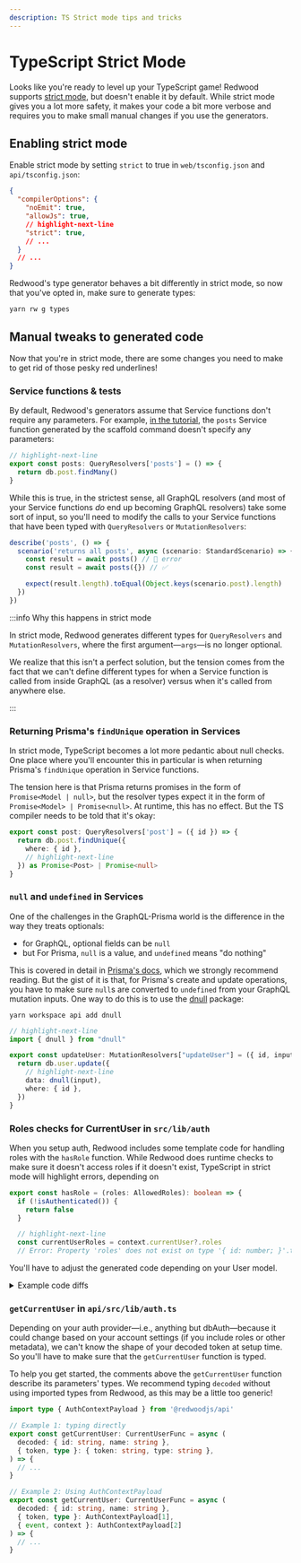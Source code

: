 ```yaml
---
description: TS Strict mode tips and tricks
---
```


# TypeScript Strict Mode

Looks like you're ready to level up your TypeScript game!
Redwood supports [strict mode](https://www.typescriptlang.org/docs/handbook/2/basic-types.html#strictness), but doesn't enable it by default.
While strict mode gives you a lot more safety, it makes your code a bit more verbose and requires you to make small manual changes if you use the generators.

## Enabling strict mode

Enable strict mode by setting `strict` to true in `web/tsconfig.json` and `api/tsconfig.json`:

```json title="web/tsconfig.json, api/tsconfig.json"
{
  "compilerOptions": {
    "noEmit": true,
    "allowJs": true,
    // highlight-next-line
    "strict": true,
    // ...
  }
  // ...
}
```

Redwood's type generator behaves a bit differently in strict mode, so now that you've opted in, make sure to generate types:

```
yarn rw g types
```

## Manual tweaks to generated code

Now that you're in strict mode, there are some changes you need to make to get rid of those pesky red underlines!

### Service functions & tests

By default, Redwood's generators assume that Service functions don't require any parameters. For example, [in the tutorial](../tutorial/chapter2/side-quest.md), the `posts` Service function generated by the scaffold command doesn't specify any parameters:

```ts title="src/services/posts/posts.test.ts"
// highlight-next-line
export const posts: QueryResolvers['posts'] = () => {
  return db.post.findMany()
}
```

While this is true, in the strictest sense, all GraphQL resolvers (and most of your Service functions _do_ end up becoming GraphQL resolvers) take some sort of input, so you'll need to modify the calls to your Service functions that have been typed with `QueryResolvers` or `MutationResolvers`:

```ts title="src/services/posts/posts.test.ts"
describe('posts', () => {
  scenario('returns all posts', async (scenario: StandardScenario) => {
    const result = await posts() // 🛑 error
    const result = await posts({}) // ✅

    expect(result.length).toEqual(Object.keys(scenario.post).length)
  })
})
```

:::info Why this happens in strict mode

In strict mode, Redwood generates different types for `QueryResolvers` and `MutationResolvers`, where the first argument—`args`—is no longer optional.

We realize that this isn't a perfect solution, but the tension comes from the fact that we can't define different types for when a Service function is called from inside GraphQL (as a resolver) versus when it's called from anywhere else.

:::

### Returning Prisma's `findUnique` operation in Services

In strict mode, TypeScript becomes a lot more pedantic about null checks. One place where you'll encounter this in particular is when returning Prisma's `findUnique` operation in Service functions.

The tension here is that Prisma returns promises in the form of `Promise<Model | null>`, but the resolver types expect it in the form of `Promise<Model> | Promise<null>`. At runtime, this has no effect. But the TS compiler needs to be told that it's okay:

```ts
export const post: QueryResolvers['post'] = ({ id }) => {
  return db.post.findUnique({
    where: { id },
    // highlight-next-line
  }) as Promise<Post> | Promise<null>
}
```

### `null` and `undefined` in Services

One of the challenges in the GraphQL-Prisma world is the difference in the way they treats optionals:

- for GraphQL, optional fields can be `null`
- but For Prisma, `null` is a value, and `undefined` means "do nothing"

This is covered in detail in [Prisma's docs](https://www.prisma.io/docs/concepts/components/prisma-client/null-and-undefined), which we strongly recommend reading.
But the gist of it is that, for Prisma's create and update operations, you have to make sure `null`s are converted to `undefined` from your GraphQL mutation inputs.
One way to do this is to use the [dnull](https://www.npmjs.com/package/dnull) package:

```
yarn workspace api add dnull
```

```ts title=api/src/services/users.ts
// highlight-next-line
import { dnull } from "dnull"

export const updateUser: MutationResolvers["updateUser"] = ({ id, input }) => {
  return db.user.update({
    // highlight-next-line
    data: dnull(input),
    where: { id },
  })
}
```

### Roles checks for CurrentUser in `src/lib/auth`

When you setup auth, Redwood includes some template code for handling roles with the `hasRole` function.
While Redwood does runtime checks to make sure it doesn't access roles if it doesn't exist, TypeScript in strict mode will highlight errors, depending on

```typescript
export const hasRole = (roles: AllowedRoles): boolean => {
  if (!isAuthenticated()) {
    return false
  }

  // highlight-next-line
  const currentUserRoles = context.currentUser?.roles
  // Error: Property 'roles' does not exist on type '{ id: number; }'.ts(2339)
```

You'll have to adjust the generated code depending on your User model.

<details>
<summary>Example code diffs</summary>

#### A. If your project does not use roles

If your `getCurrentUser` doesn't return `roles`, and you don't use this functionality, you can safely remove the `hasRoles` function.

#### B. Roles on current user is a string

Alternatively, if  you define the roles as a string, you can remove the code that does checks against Arrays

```diff title="api/src/lib/auth.ts"
export const hasRole = (roles: AllowedRoles): boolean => {
  if (!isAuthenticated()) {
    return false
  }

  const currentUserRoles = context.currentUser?.roles

  if (typeof roles === 'string') {
-    if (typeof currentUserRoles === 'string') {
      return currentUserRoles === roles
-    }
  }

  if (Array.isArray(roles)) {
-    if (Array.isArray(currentUserRoles)) {
-      return currentUserRoles?.some((allowedRole) =>
-        roles.includes(allowedRole)
-      )
-    } else if (typeof context?.currentUser?.roles === 'string') {
      // roles to check is an array, currentUser.roles is a string
      return roles.some(
        (allowedRole) => context.currentUser?.roles === allowedRole
      )
-    }
  }

  // roles not found
  return false
}
```

#### C. Roles on current user is an Array of strings

If in your User model, roles are an array of strings, and can never be just a string, you can safely remove most of the code

```diff title="api/src/lib/auth.ts"
export const hasRole = (roles: AllowedRoles): boolean => {
  if (!isAuthenticated()) {
    return false
  }

 const currentUserRoles = context.currentUser?.roles

  if (typeof roles === 'string') {
-    if (typeof currentUserRoles === 'string') {
-      return currentUserRoles === roles
-    } else if (Array.isArray(currentUserRoles)) {
      // roles to check is a string, currentUser.roles is an array
      return currentUserRoles?.some((allowedRole) => roles === allowedRole)
-    }
  }

  if (Array.isArray(roles)) {
-    if (Array.isArray(currentUserRoles)) {
      return currentUserRoles?.some((allowedRole) =>
        roles.includes(allowedRole)
      )
-    } else if (typeof currentUserRoles === 'string') {
-      return roles.some(
-        (allowedRole) => currentUserRoles === allowedRole
-      )
    }
  }

  // roles not found
  return false
}
```
</details>

### `getCurrentUser` in `api/src/lib/auth.ts`

Depending on your auth provider—i.e., anything but dbAuth—because it could change based on your account settings (if you include roles or other metadata), we can't know the shape of your decoded token at setup time.
So you'll have to make sure that the `getCurrentUser` function is typed.

To help you get started, the comments above the `getCurrentUser` function describe its parameters' types. We recommend typing `decoded` without using imported types from Redwood, as this may be a little too generic!

```ts title='api/src/lib/auth.ts'
import type { AuthContextPayload } from '@redwoodjs/api'

// Example 1: typing directly
export const getCurrentUser: CurrentUserFunc = async (
  decoded: { id: string, name: string },
  { token, type }: { token: string, type: string },
) => {
  // ...
}

// Example 2: Using AuthContextPayload
export const getCurrentUser: CurrentUserFunc = async (
  decoded: { id: string, name: string },
  { token, type }: AuthContextPayload[1],
  { event, context }: AuthContextPayload[2]
) => {
  // ...
}
```
